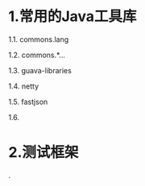 # 1.常用的Java工具库
1.1. commons.lang

1.2. commons.*...

1.3. guava-libraries

1.4. netty

1.5. fastjson

1.6.
# 2.测试框架



.
